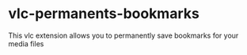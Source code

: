 # vlc-permanents-bookmarks
This vlc extension allows you to permanently save bookmarks for your media files
